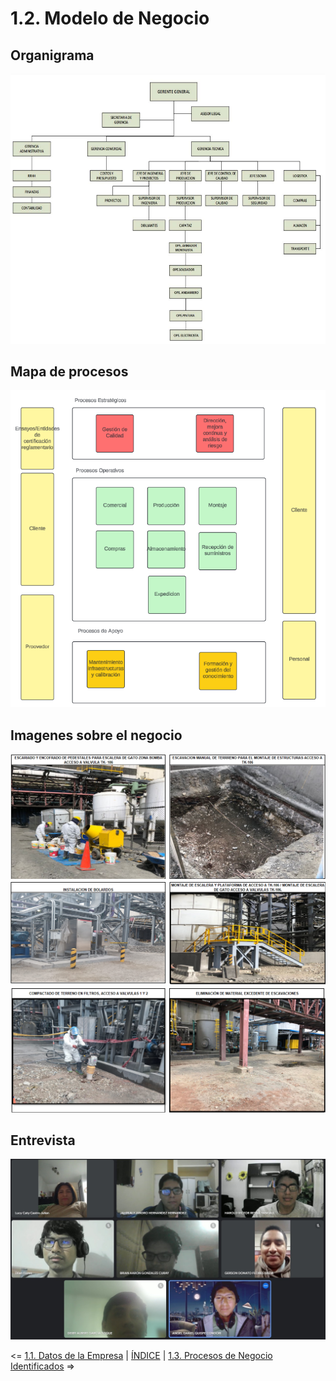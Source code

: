 # 1.2. Modelo de Negocio

## Organigrama
![organigrama](../../1/1.2/organigrama.png)

## Mapa de procesos
![Mapa de procesos](../../1/1.2/mapa_procesos.png)

## Imagenes sobre el negocio
![img](../../1/1.2/img1.png)
![img](../../1/1.2/img2.png)
![img](../../1/1.2/img3.png)

## Entrevista

[![miniatura-entrevista](entrevista.jpg)](https://youtu.be/Gy8tx1PHOEs?feature=shared)

<= [1.1. Datos de la Empresa](../1.1/1.1.md) | [ÍNDICE](../../README.md) | [1.3. Procesos de Negocio Identificados](../1.3/1.3.md) =>